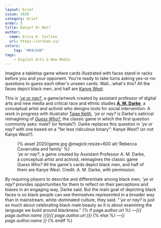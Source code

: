 ```yaml
---
layout: brief
issue: 2020
category: brief
order: 5
title: Kanye? Or Not?
author:
  name: Erica K. Carlson
  url: https://erikak.ca/
colors:
    tag: "#84cbd8"
tags:
    - Digital Arts & New Media
---
```

Imagine a tabletop game where cards illustrated with faces stand in
racks before you and your opponent. You're ready to take turns asking
yes-or-no questions to guess each other's unseen cards. Wait...what's
this? All the faces depict black men, and half are [Kanye
West](https://en.wikipedia.org/wiki/Kanye_West).

This is *['ye or
nay?](https://prettydarke.cool/portfolio/ye-or-nay/)*, a
game/artwork created by assistant professor of digital arts and new
media and critical race and ethnic studies **[A. M.
Darke](https://prettydarke.cool/bio/)**, a conceptual
artist and activist who designs tools for social intervention. A work in
progress with illustrator [Tajae
Keith](https://tajaekeithillustration.carrd.co/), *'ye or
nay?* is Darke's satirical reimagining of *[Guess
Who?](https://www.amazon.com/Winning-Moves-Games-1191-Guess/dp/B00S732WJE/ref=sr_1_2?keywords=Guess+who+game&qid=1582492126&s=toys-and-games&sr=1-2)*,
the classic game in which the first question commonly asks: male? (or
female?). Darke replaces this question in *'ye or nay?* with one based
on a "far less ridiculous binary": Kanye West? (or not Kanye West?).

<figure class="">
  {% asset 2020/game.jpg @magick:resize=600 alt:'Rebecca
Covarrubia and family' %}<figcaption><em>&#39;ye or nay?</em>, a game created by Assistant Professor A. M. Darke, a
conceptual artist and activist, reimagines the classic game <em>Guess Who?</em>
All the game&#39;s cards depict black men, and half of them are Kanye West.
Credit: A. M. Darke, with permission.</figcaption>
</figure>

*By requiring players* to describe and differentiate among black men,
*'ye or nay?* provides opportunities for them to reflect on their
perceptions and biases in an engaging way, Darke said. But the main goal
of depicting black faces is so black people can see themselves
represented in a broader way than in mainstream, white-dominated
culture, they said. "*'ye or nay?* is just as much about celebrating
black male beauty as it is about examining the language we build around
blackness."
{% if page.author.url %}
 *&mdash;[{{ page.author.name }}]({{ page.author.url }})*
{% else %}
*&mdash;{{ page.author.name }}*
{% endif %}
